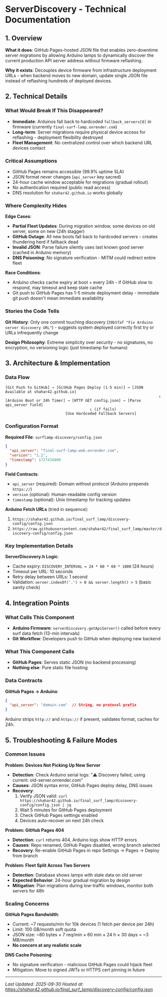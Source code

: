 # ServerDiscovery - Technical Documentation

## 1. Overview

**What it does**: GitHub Pages-hosted JSON file that enables zero-downtime server migrations by allowing Arduino lamps to dynamically discover the current production API server address without firmware reflashing.

**Why it exists**: Decouples device firmware from infrastructure deployment URLs - when backend moves to new domain, update single JSON file instead of reflashing hundreds of deployed devices.

## 2. Technical Details

### What Would Break If This Disappeared?

- **Immediate**: Arduinos fall back to hardcoded `fallback_servers[0]` in firmware (currently `final-surf-lamp.onrender.com`)
- **Long-term**: Server migrations require physical device access for reflashing - deployment flexibility destroyed
- **Fleet Management**: No centralized control over which backend URL devices contact

### Critical Assumptions

- GitHub Pages remains accessible (99.9% uptime SLA)
- JSON format never changes (`api_server` key sacred)
- 24-hour cache window acceptable for migrations (gradual rollout)
- No authentication required (public read access)
- DNS resolution for `shahar42.github.io` works globally

### Where Complexity Hides

**Edge Cases**:
- **Partial Fleet Updates**: During migration window, some devices on old server, some on new (24h stagger)
- **GitHub Outage**: All new boots fall back to hardcoded servers - creates thundering herd if fallback dead
- **Invalid JSON**: Parse failure silently uses last known good server (cached in Arduino memory)
- **DNS Poisoning**: No signature verification - MITM could redirect entire fleet

**Race Conditions**:
- Arduino checks cache expiry at boot + every 24h - if GitHub slow to respond, may timeout and keep stale cache
- Git push to GitHub Pages has 1-5 minute deployment delay - immediate git push doesn't mean immediate availability

### Stories the Code Tells

**Git History**: Only one commit touching discovery (`39b5faf "Fix Arduino server discovery URL"`) - suggests system deployed correctly first try or URLs infrequently change

**Design Philosophy**: Extreme simplicity over security - no signatures, no encryption, no versioning logic (just timestamp for humans)

## 3. Architecture & Implementation

### Data Flow

```
[Git Push to GitHub] → [GitHub Pages Deploy (1-5 min)] → [JSON Available at shahar42.github.io]
                                                                     ↓
[Arduino Boot or 24h Timer] → [HTTP GET config.json] → [Parse api_server field]
                                      ↓ (if fails)
                           [Use Hardcoded Fallback Servers]
```

### Configuration Format

**Required File**: `surflamp-discovery/config.json`

```json
{
  "api_server": "final-surf-lamp-web.onrender.com",
  "version": "1.1",
  "timestamp": 1727434800
}
```

**Field Contracts**:
- `api_server` (required): Domain without protocol (Arduino prepends `https://`)
- `version` (optional): Human-readable config version
- `timestamp` (optional): Unix timestamp for tracking updates

**Arduino Fetch URLs** (tried in sequence):
1. `https://shahar42.github.io/final_surf_lamp/discovery-config/config.json`
2. `https://raw.githubusercontent.com/shahar42/final_surf_lamp/master/discovery-config/config.json`

### Key Implementation Details

**ServerDiscovery.h Logic**:
- Cache expiry: `DISCOVERY_INTERVAL = 24 * 60 * 60 * 1000` (24 hours)
- Timeout per URL: 10 seconds
- Retry delay between URLs: 1 second
- Validation: `server.indexOf('.') > 0 && server.length() > 5` (basic sanity check)

## 4. Integration Points

### What Calls This Component

- **Arduino Firmware**: `serverDiscovery.getApiServer()` called before every surf data fetch (13-min intervals)
- **Git Workflow**: Developers push to GitHub when deploying new backend

### What This Component Calls

- **GitHub Pages**: Serves static JSON (no backend processing)
- **Nothing else**: Pure static file hosting

### Data Contracts

**GitHub Pages → Arduino**:
```json
{
  "api_server": "domain.com"  // String, no protocol prefix
}
```

Arduino strips `http://` and `https://` if present, validates format, caches for 24h.

## 5. Troubleshooting & Failure Modes

### Common Issues

**Problem: Devices Not Picking Up New Server**
- **Detection**: Check Arduino serial logs: "⚠️ Discovery failed, using current: old-server.onrender.com"
- **Causes**: JSON syntax error, GitHub Pages deploy delay, DNS issues
- **Recovery**:
  1. Verify JSON valid: `curl https://shahar42.github.io/final_surf_lamp/discovery-config/config.json | jq`
  2. Wait 5 minutes for GitHub Pages deployment
  3. Check GitHub Pages settings enabled
  4. Devices auto-recover on next 24h check

**Problem: GitHub Pages 404**
- **Detection**: `curl` returns 404, Arduino logs show HTTP errors
- **Causes**: Repo renamed, GitHub Pages disabled, wrong branch selected
- **Recovery**: Re-enable GitHub Pages in repo Settings → Pages → Deploy from branch

**Problem: Fleet Split Across Two Servers**
- **Detection**: Database shows lamps with stale data on old server
- **Expected Behavior**: 24-hour gradual migration by design
- **Mitigation**: Plan migrations during low-traffic windows, monitor both servers for 48h

### Scaling Concerns

**GitHub Pages Bandwidth**:
- Current: ~7 requests/min for 10k devices (1 fetch per device per 24h)
- Limit: 100 GB/month soft quota
- JSON size: ~80 bytes × 7 req/min × 60 min × 24 h × 30 days = ~3 MB/month
- **No concern at any realistic scale**

**DNS Cache Poisoning**:
- No signature verification - malicious GitHub Pages could hijack fleet
- Mitigation: Move to signed JWTs or HTTPS cert pinning in future

---

*Last Updated: 2025-09-30*
*Hosted at: https://shahar42.github.io/final_surf_lamp/discovery-config/config.json*